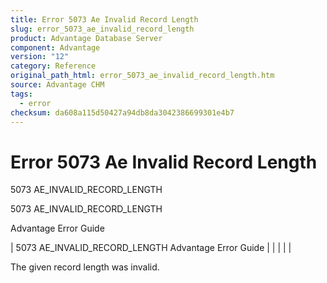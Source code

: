 ```yaml
---
title: Error 5073 Ae Invalid Record Length
slug: error_5073_ae_invalid_record_length
product: Advantage Database Server
component: Advantage
version: "12"
category: Reference
original_path_html: error_5073_ae_invalid_record_length.htm
source: Advantage CHM
tags:
  - error
checksum: da608a115d50427a94db8da3042386699301e4b7
---
```


# Error 5073 Ae Invalid Record Length

5073 AE\_INVALID\_RECORD\_LENGTH

5073 AE\_INVALID\_RECORD\_LENGTH

Advantage Error Guide

| 5073 AE\_INVALID\_RECORD\_LENGTH  Advantage Error Guide |  |  |  |  |

The given record length was invalid.
